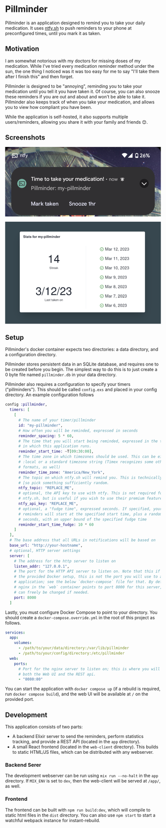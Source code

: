 # Pillminder

Pillminder is an application designed to remind you to take your daily
medication. It uses [ntfy.sh](https://ntfy.sh/) to push reminders to your phone
at preconfigured times, until you mark it as taken.

## Motivation

I am somewhat notorious with my doctors for missing doses of my medication.
While I've tried every medication reminder method under the sun, the one thing
I noticed was it was too easy for me to say "I'll take them after I finish
this" and then forget.

Pillminder is designed to be "annoying", reminding you to take your medication
until you tell it you have taken it. Of course, you can also snooze these
reminders if you are out and about and won't be able to take it. Pillminder
also keeps track of when you take your medication, and allows you to view how
compliant you have been.

While the application is self-hosted, it also supports multiple
users/reminders, allowing you share it with your family and friends 😊.

## Screenshots

![A notification sent to a user's phone](img/notification.png)

![Statistics for a user's medication](img/stats.png)

## Setup

Pillminder's docker container expects two directories: a data directory, and a
configuration directory.

Pillminder stores persistent data in an SQLite database, and requires one to be
created before you begin. The simplest way to do this is to just create a 0
byte file named `pillminder.db` in your data directory.

Pillminder also requires a configuration to specify your timers
("pillminders"). This should be called `config.exs` and placed in your config
directory. An example configuration follows

```elixir
config :pillminder,
  timers: [
    [
      # The name of your timer/pillminder
      id: "my-pillminder",
      # How often you will be reminded, expressed in seconds
      reminder_spacing: 5 * 60,
      # The time that you will start being reminded, expressed in the timezone
      # in which this application runs.
      reminder_start_time: ~T[09:30:00],
      # The time zone in which timezones should be used. This can be either
      # :local or a standard timezone string (Timex recognizes some other
      # formats, as well)
      reminder_time_zone: "America/New_York",
      # The topic on which ntfy.sh will remind you. This is technically public,
      # [so pick something sufficiently random.
      ntfy_topic: "REPLACE_ME",
      # optional, the API key to use with ntfy. This is not required for
      # ntfy.sh, but is useful if you wish to use their premium features.
      ntfy_api_key: "REPLACE_ME",
      # optional, a "fudge time", expressed seconds. If specified, your #
      # reminders will start at the specified start time, plus a random number of
      # seconds, with an upper bound of the specified fudge time
      reminder_start_time_fudge: 10 * 60
    ]
  ],
  # The base address that all URLs in notifications will be based on
  base_url: "http://your-hostname",
  # optional, HTTP server settings
  server: [
    # The address for the http server to listen on
    listen_addr: "127.0.0.1",
    # The port for the HTTP API server to listen on. Note that this if using
    # the provided Docker setup, this is not the port you will use to access the
    # application; see the below `docker-compose` file for that. By default,
    # nginx in the `web` container points to port 8000 for this server, but this
    # can freely be changed if needed.
    port: 8000
  ]
```

Lastly, you must configure Docker Compose to point to your directory. You
should create a `docker-compose.override.yml` in the root of this project as
follows.

```yml
services:
  app:
    volumes:
      - /path/to/your/data/directory:/var/lib/pillminder
      - /path/to/your/config/directory:/etc/pillminder
  web:
    ports:
      # Port for the nginx server to listen on; this is where you will access
      # both the Web UI and the REST api.
      - "8080:80"
```

You can start the application with `docker compose up` (if a rebuild is
required, run `docker compose build`), and the web UI will be available at `/`
on the provided port.

## Development

This application consists of two parts:

- A backend Elixir server to send the reminders, perform statistics tracking,
  and provide a REST API (located in the `app` directory).
- A small React frontend (located in the `web-client` directory). This builds
  to static HTML/JS files, which can be distributed with any webserver.

### Backend Serer

The development webserver can be run using `mix run --no-halt` in the `app`
directory. If `MIX_ENV` is set to `dev`, then the web-client will be served at
`/app/`, as well.

### Frontend

The frontend can be built with `npm run build:dev`, which will compile to
static html files in the `dist` directory. You can also use `npm start` to
start a watchful webpack instance for instant-rebuild.
